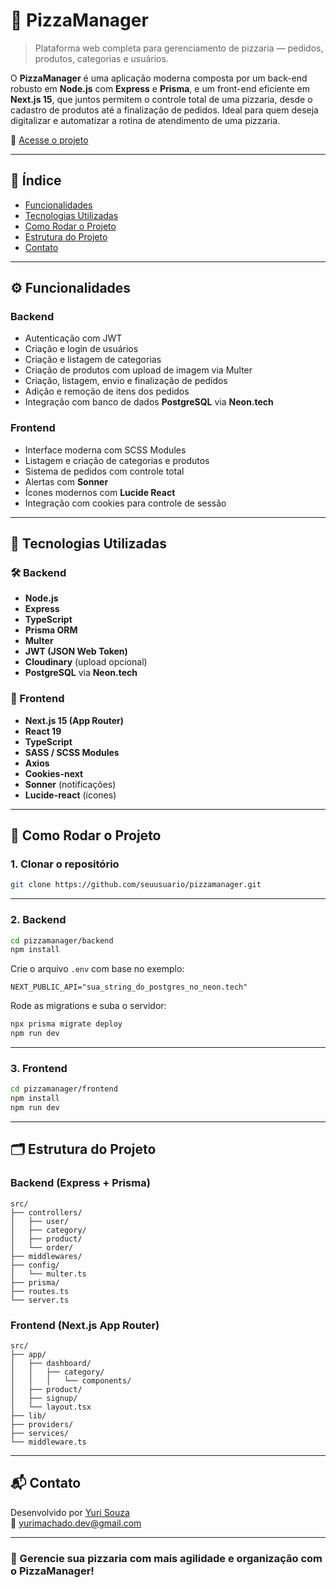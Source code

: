 # 🍕 PizzaManager

> Plataforma web completa para gerenciamento de pizzaria — pedidos, produtos, categorias e usuários.

O **PizzaManager** é uma aplicação moderna composta por um back-end robusto em **Node.js** com **Express** e **Prisma**, e um front-end eficiente em **Next.js 15**, que juntos permitem o controle total de uma pizzaria, desde o cadastro de produtos até a finalização de pedidos. Ideal para quem deseja digitalizar e automatizar a rotina de atendimento de uma pizzaria.

🔗 [Acesse o projeto](https://pizzamanager.vercel.app/)

---

## 🧭 Índice

- [Funcionalidades](#funcionalidades)
- [Tecnologias Utilizadas](#tecnologias-utilizadas)
- [Como Rodar o Projeto](#como-rodar-o-projeto)
- [Estrutura do Projeto](#estrutura-do-projeto)
- [Contato](#contato)

---

## ⚙️ Funcionalidades

### Backend

- Autenticação com JWT
- Criação e login de usuários
- Criação e listagem de categorias
- Criação de produtos com upload de imagem via Multer
- Criação, listagem, envio e finalização de pedidos
- Adição e remoção de itens dos pedidos
- Integração com banco de dados **PostgreSQL** via **Neon.tech**

### Frontend

- Interface moderna com SCSS Modules
- Listagem e criação de categorias e produtos
- Sistema de pedidos com controle total
- Alertas com **Sonner**
- Ícones modernos com **Lucide React**
- Integração com cookies para controle de sessão

---

## 🧪 Tecnologias Utilizadas

### 🛠 Backend

- **Node.js**
- **Express**
- **TypeScript**
- **Prisma ORM**
- **Multer**
- **JWT (JSON Web Token)**
- **Cloudinary** (upload opcional)
- **PostgreSQL** via **Neon.tech**

### 🎨 Frontend

- **Next.js 15 (App Router)**
- **React 19**
- **TypeScript**
- **SASS / SCSS Modules**
- **Axios**
- **Cookies-next**
- **Sonner** (notificações)
- **Lucide-react** (ícones)

---

## 🚀 Como Rodar o Projeto

### 1. Clonar o repositório

```bash
git clone https://github.com/seuusuario/pizzamanager.git
```

---

### 2. Backend

```bash
cd pizzamanager/backend
npm install
```

Crie o arquivo `.env` com base no exemplo:

```env
NEXT_PUBLIC_API="sua_string_do_postgres_no_neon.tech"

```

Rode as migrations e suba o servidor:

```bash
npx prisma migrate deploy
npm run dev
```

---

### 3. Frontend

```bash
cd pizzamanager/frontend
npm install
npm run dev
```

---

## 🗂 Estrutura do Projeto

### Backend (Express + Prisma)

```
src/
├── controllers/
│   ├── user/
│   ├── category/
│   ├── product/
│   └── order/
├── middlewares/
├── config/
│   └── multer.ts
├── prisma/
├── routes.ts
└── server.ts
```

### Frontend (Next.js App Router)

```
src/
├── app/
│   ├── dashboard/
│   │   ├── category/
│   │   │   └── components/
│   ├── product/
│   ├── signup/
│   └── layout.tsx
├── lib/
├── providers/
├── services/
└── middleware.ts
```

---

## 📬 Contato

Desenvolvido por [Yuri Souza](https://github.com/yurisdevops)  
📧 yurimachado.dev@gmail.com

---

### 🍕 Gerencie sua pizzaria com mais agilidade e organização com o **PizzaManager**!
